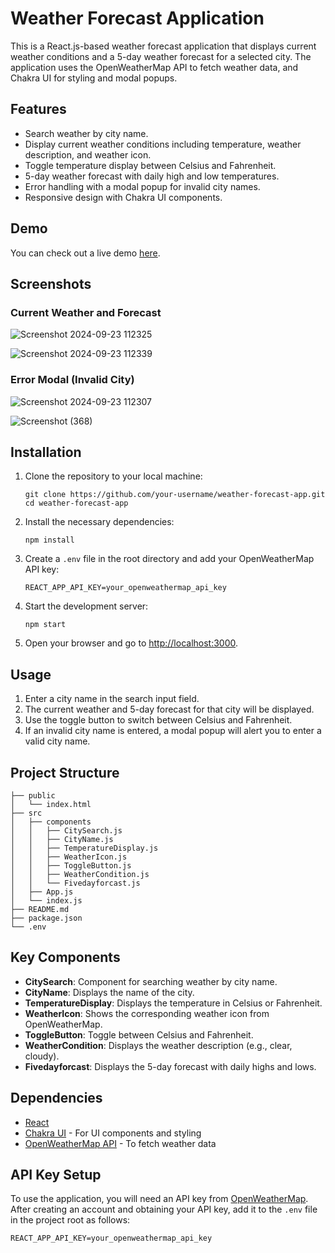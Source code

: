 <h1>Weather Forecast Application</h1>

<p>
  This is a React.js-based weather forecast application that displays current weather conditions and a 5-day weather forecast for a selected city. The application uses the OpenWeatherMap API to fetch weather data, and Chakra UI for styling and modal popups.
</p>

<h2>Features</h2>
<ul>
  <li>Search weather by city name.</li>
  <li>Display current weather conditions including temperature, weather description, and weather icon.</li>
  <li>Toggle temperature display between Celsius and Fahrenheit.</li>
  <li>5-day weather forecast with daily high and low temperatures.</li>
  <li>Error handling with a modal popup for invalid city names.</li>
  <li>Responsive design with Chakra UI components.</li>
</ul>

<h2>Demo</h2>
<p>
  You can check out a live demo <a href="https://forecastwheather.vercel.app/" target="_blank">here</a>.
</p>

<h2>Screenshots</h2>
<h3>Current Weather and Forecast</h3>

![Screenshot 2024-09-23 112325](https://github.com/user-attachments/assets/7f2273e4-c5da-4b1f-be3a-3791f67ea0f0)


![Screenshot 2024-09-23 112339](https://github.com/user-attachments/assets/ef308260-0a83-4aec-894e-0cb4f1dd9ae5)


<h3>Error Modal (Invalid City)</h3>

![Screenshot 2024-09-23 112307](https://github.com/user-attachments/assets/c7eef031-b87b-4d16-8cd7-68f7cad044dc)

![Screenshot (368)](https://github.com/user-attachments/assets/3030b246-8ae5-4cad-ba32-98223d0f4e2f)
<h2>Installation</h2>
<ol>
  <li>Clone the repository to your local machine:
    <pre><code>git clone https://github.com/your-username/weather-forecast-app.git
cd weather-forecast-app
</code></pre>
  </li>
  <li>Install the necessary dependencies:
    <pre><code>npm install</code></pre>
  </li>
  <li>Create a <code>.env</code> file in the root directory and add your OpenWeatherMap API key:
    <pre><code>REACT_APP_API_KEY=your_openweathermap_api_key</code></pre>
  </li>
  <li>Start the development server:
    <pre><code>npm start</code></pre>
  </li>
  <li>Open your browser and go to <a href="http://localhost:3000">http://localhost:3000</a>.</li>
</ol>

<h2>Usage</h2>
<ol>
  <li>Enter a city name in the search input field.</li>
  <li>The current weather and 5-day forecast for that city will be displayed.</li>
  <li>Use the toggle button to switch between Celsius and Fahrenheit.</li>
  <li>If an invalid city name is entered, a modal popup will alert you to enter a valid city name.</li>
</ol>

<h2>Project Structure</h2>
<pre><code>├── public
│   └── index.html
├── src
│   ├── components
│   │   ├── CitySearch.js
│   │   ├── CityName.js
│   │   ├── TemperatureDisplay.js
│   │   ├── WeatherIcon.js
│   │   ├── ToggleButton.js
│   │   ├── WeatherCondition.js
│   │   └── Fivedayforcast.js
│   ├── App.js
│   └── index.js
├── README.md
├── package.json
└── .env
</code></pre>

<h2>Key Components</h2>
<ul>
  <li><strong>CitySearch</strong>: Component for searching weather by city name.</li>
  <li><strong>CityName</strong>: Displays the name of the city.</li>
  <li><strong>TemperatureDisplay</strong>: Displays the temperature in Celsius or Fahrenheit.</li>
  <li><strong>WeatherIcon</strong>: Shows the corresponding weather icon from OpenWeatherMap.</li>
  <li><strong>ToggleButton</strong>: Toggle between Celsius and Fahrenheit.</li>
  <li><strong>WeatherCondition</strong>: Displays the weather description (e.g., clear, cloudy).</li>
  <li><strong>Fivedayforcast</strong>: Displays the 5-day forecast with daily highs and lows.</li>
</ul>

<h2>Dependencies</h2>
<ul>
  <li><a href="https://reactjs.org/">React</a></li>
  <li><a href="https://chakra-ui.com/">Chakra UI</a> - For UI components and styling</li>
  <li><a href="https://openweathermap.org/api">OpenWeatherMap API</a> - To fetch weather data</li>
</ul>

<h2>API Key Setup</h2>
<p>
  To use the application, you will need an API key from <a href="https://openweathermap.org/api">OpenWeatherMap</a>. After creating an account and obtaining your API key, add it to the <code>.env</code> file in the project root as follows:
</p>
<pre><code>REACT_APP_API_KEY=your_openweathermap_api_key
</code></pre>




